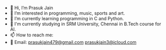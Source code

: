 - 👋 Hi, I’m Prasuk Jain
- 👀 I’m interested in programming, music, sports and art.
- 🌱 I’m currently learning programming in C and Python.
- 📓 I'm currently studying in SRM University, Chennai in B.Tech course for AI.
- 📫 How to reach me: 
- 📧 Email: prasukjain479@gmail.com   prasukjain3@icloud.com

<!---
prasukjain3/prasukjain3 is a ✨ special ✨ repository because its `README.md` (this file) appears on your GitHub profile.
You can click the Preview link to take a look at your changes.
--->
